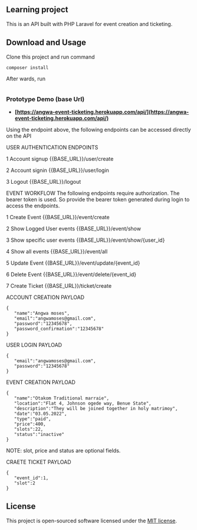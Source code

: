 
## Learning project
This is an API built with PHP Laravel for event creation and ticketing.
## Download and Usage

Clone this project and run command

```
composer install
```

After wards, run 
```php artisan optimize
```
### Prototype Demo (base Url)

- **[https://angwa-event-ticketing.herokuapp.com/api/](https://angwa-event-ticketing.herokuapp.com/api/)**

Using the endpoint above, the following endpoints can be accessed directly on the API

USER AUTHENTICATION ENDPOINTS

1
Account signup
{{BASE_URL}}/user/create

2
Account signin
{{BASE_URL}}/user/login

3
Logout
{{BASE_URL}}/logout



EVENT WORKFLOW
The following endpoints require authorization. The bearer token is used. So provide the bearer token generated during login to access the endpoints.


1
Create Event
{{BASE_URL}}/event/create

2
Show Logged User events
{{BASE_URL}}/event/show

3
Show specific user events
{{BASE_URL}}/event/show/{user_id}

4
Show all events
{{BASE_URL}}/event/all

5
Update Event
{{BASE_URL}}/event/update/{event_id}

6
Delete Event
{{BASE_URL}}/event/delete/{event_id}

7
Create Ticket
{{BASE_URL}}/ticket/create


ACCOUNT CREATION PAYLOAD
```
{
   "name":"Angwa moses",
   "email":"angwamoses@gmail.com",
   "password":"12345678",
   "password_confirmation":"12345678"
}
```
USER LOGIN PAYLOAD
```
{
   "email":"angwamoses@gmail.com",
   "password":"12345678"
}
```

EVENT CREATION PAYLOAD

```
{
   "name":"Otakom Traditional marraie",
   "location":"Flat 4, Johnson ogede way, Benue State",
   "description":"They will be joined together in holy matrimoy",
   "date":"03.05.2022",
   "type":"paid",
   "price":400,
   "slots":22,
   "status":"inactive"
}
```
 
NOTE: slot, price  and status are optional fields.
 
CRAETE TICKET PAYLOAD
```
{
   "event_id":1,
   "slot":2
}
```
 

## License

This project is open-sourced software licensed under the [MIT license](https://opensource.org/licenses/MIT).
